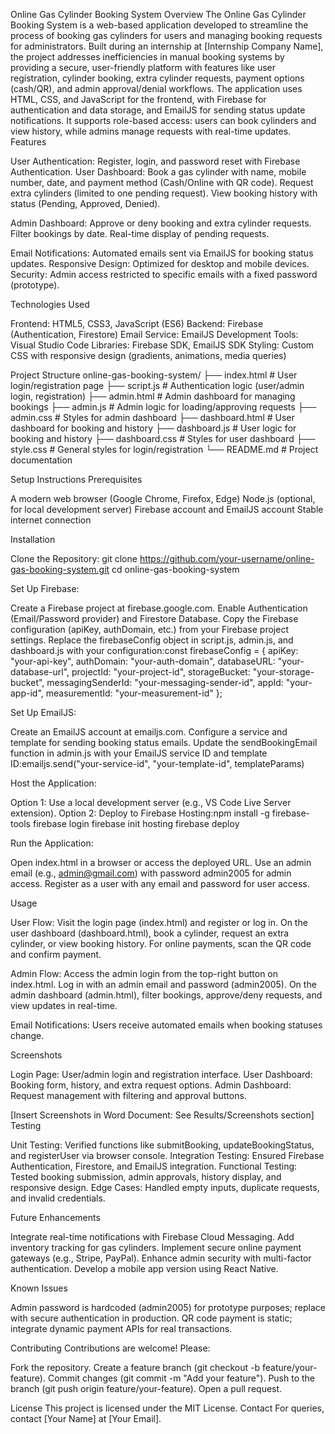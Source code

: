 Online Gas Cylinder Booking System
Overview
The Online Gas Cylinder Booking System is a web-based application developed to streamline the process of booking gas cylinders for users and managing booking requests for administrators. Built during an internship at [Internship Company Name], the project addresses inefficiencies in manual booking systems by providing a secure, user-friendly platform with features like user registration, cylinder booking, extra cylinder requests, payment options (cash/QR), and admin approval/denial workflows.
The application uses HTML, CSS, and JavaScript for the frontend, with Firebase for authentication and data storage, and EmailJS for sending status update notifications. It supports role-based access: users can book cylinders and view history, while admins manage requests with real-time updates.
Features

User Authentication: Register, login, and password reset with Firebase Authentication.
User Dashboard:
Book a gas cylinder with name, mobile number, date, and payment method (Cash/Online with QR code).
Request extra cylinders (limited to one pending request).
View booking history with status (Pending, Approved, Denied).


Admin Dashboard:
Approve or deny booking and extra cylinder requests.
Filter bookings by date.
Real-time display of pending requests.


Email Notifications: Automated emails sent via EmailJS for booking status updates.
Responsive Design: Optimized for desktop and mobile devices.
Security: Admin access restricted to specific emails with a fixed password (prototype).

Technologies Used

Frontend: HTML5, CSS3, JavaScript (ES6)
Backend: Firebase (Authentication, Firestore)
Email Service: EmailJS
Development Tools: Visual Studio Code
Libraries: Firebase SDK, EmailJS SDK
Styling: Custom CSS with responsive design (gradients, animations, media queries)

Project Structure
online-gas-booking-system/
├── index.html          # User login/registration page
├── script.js           # Authentication logic (user/admin login, registration)
├── admin.html          # Admin dashboard for managing bookings
├── admin.js            # Admin logic for loading/approving requests
├── admin.css           # Styles for admin dashboard
├── dashboard.html      # User dashboard for booking and history
├── dashboard.js        # User logic for booking and history
├── dashboard.css       # Styles for user dashboard
├── style.css           # General styles for login/registration
└── README.md           # Project documentation

Setup Instructions
Prerequisites

A modern web browser (Google Chrome, Firefox, Edge)
Node.js (optional, for local development server)
Firebase account and EmailJS account
Stable internet connection

Installation

Clone the Repository:
git clone https://github.com/your-username/online-gas-booking-system.git
cd online-gas-booking-system


Set Up Firebase:

Create a Firebase project at firebase.google.com.
Enable Authentication (Email/Password provider) and Firestore Database.
Copy the Firebase configuration (apiKey, authDomain, etc.) from your Firebase project settings.
Replace the firebaseConfig object in script.js, admin.js, and dashboard.js with your configuration:const firebaseConfig = {
  apiKey: "your-api-key",
  authDomain: "your-auth-domain",
  databaseURL: "your-database-url",
  projectId: "your-project-id",
  storageBucket: "your-storage-bucket",
  messagingSenderId: "your-messaging-sender-id",
  appId: "your-app-id",
  measurementId: "your-measurement-id"
};




Set Up EmailJS:

Create an EmailJS account at emailjs.com.
Configure a service and template for sending booking status emails.
Update the sendBookingEmail function in admin.js with your EmailJS service ID and template ID:emailjs.send("your-service-id", "your-template-id", templateParams)




Host the Application:

Option 1: Use a local development server (e.g., VS Code Live Server extension).
Option 2: Deploy to Firebase Hosting:npm install -g firebase-tools
firebase login
firebase init hosting
firebase deploy




Run the Application:

Open index.html in a browser or access the deployed URL.
Use an admin email (e.g., admin@gmail.com) with password admin2005 for admin access.
Register as a user with any email and password for user access.



Usage

User Flow:
Visit the login page (index.html) and register or log in.
On the user dashboard (dashboard.html), book a cylinder, request an extra cylinder, or view booking history.
For online payments, scan the QR code and confirm payment.


Admin Flow:
Access the admin login from the top-right button on index.html.
Log in with an admin email and password (admin2005).
On the admin dashboard (admin.html), filter bookings, approve/deny requests, and view updates in real-time.


Email Notifications: Users receive automated emails when booking statuses change.

Screenshots

Login Page: User/admin login and registration interface.
User Dashboard: Booking form, history, and extra request options.
Admin Dashboard: Request management with filtering and approval buttons.

[Insert Screenshots in Word Document: See Results/Screenshots section]
Testing

Unit Testing: Verified functions like submitBooking, updateBookingStatus, and registerUser via browser console.
Integration Testing: Ensured Firebase Authentication, Firestore, and EmailJS integration.
Functional Testing: Tested booking submission, admin approvals, history display, and responsive design.
Edge Cases: Handled empty inputs, duplicate requests, and invalid credentials.

Future Enhancements

Integrate real-time notifications with Firebase Cloud Messaging.
Add inventory tracking for gas cylinders.
Implement secure online payment gateways (e.g., Stripe, PayPal).
Enhance admin security with multi-factor authentication.
Develop a mobile app version using React Native.

Known Issues

Admin password is hardcoded (admin2005) for prototype purposes; replace with secure authentication in production.
QR code payment is static; integrate dynamic payment APIs for real transactions.

Contributing
Contributions are welcome! Please:

Fork the repository.
Create a feature branch (git checkout -b feature/your-feature).
Commit changes (git commit -m "Add your feature").
Push to the branch (git push origin feature/your-feature).
Open a pull request.

License
This project is licensed under the MIT License.
Contact
For queries, contact [Your Name] at [Your Email].
